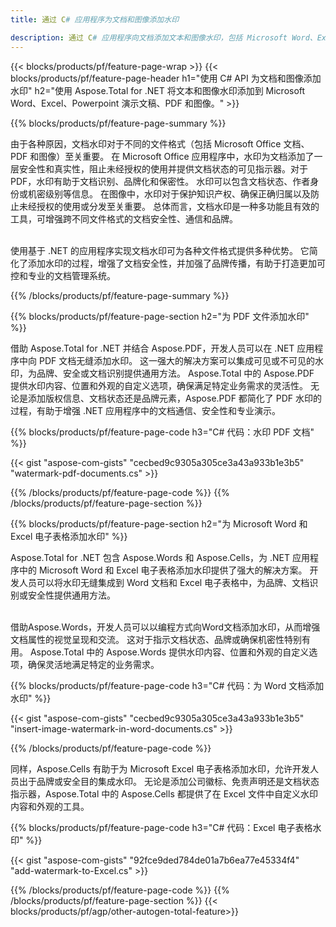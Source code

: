 ```yaml
---
title: 通过 C# 应用程序为文档和图像添加水印

description: 通过 C# 应用程序向文档添加文本和图像水印，包括 Microsoft Word、Excel、PowerPoint、PDF 和图像。 通过应用程序在线添加免费文本或图像水印。
---
```


{{< blocks/products/pf/feature-page-wrap >}}
{{< blocks/products/pf/feature-page-header h1="使用 C# API 为文档和图像添加水印" h2="使用 Aspose.Total for .NET 将文本和图像水印添加到 Microsoft Word、Excel、Powerpoint 演示文稿、PDF 和图像。" >}}

{{% blocks/products/pf/feature-page-summary %}}

由于各种原因，文档水印对于不同的文件格式（包括 Microsoft Office 文档、PDF 和图像）至关重要。 在 Microsoft Office 应用程序中，水印为文档添加了一层安全性和真实性，阻止未经授权的使用并提供文档状态的可见指示器。对于 PDF，水印有助于文档识别、品牌化和保密性。 水印可以包含文档状态、作者身份或机密级别等信息。 在图像中，水印对于保护知识产权、确保正确归属以及防止未经授权的使用或分发至关重要。 总体而言，文档水印是一种多功能且有效的工具，可增强跨不同文件格式的文档安全性、通信和品牌。
<br /><br />

使用基于 .NET 的应用程序实现文档水印可为各种文件格式提供多种优势。 它简化了添加水印的过程，增强了文档安全性，并加强了品牌传播，有助于打造更加可控和专业的文档管理系统。

{{% /blocks/products/pf/feature-page-summary  %}}


{{% blocks/products/pf/feature-page-section  h2="为 PDF 文件添加水印" %}}

借助 Aspose.Total for .NET 并结合 Aspose.PDF，开发人员可以在 .NET 应用程序中向 PDF 文档无缝添加水印。 这一强大的解决方案可以集成可见或不可见的水印，为品牌、安全或文档识别提供通用方法。 Aspose.Total 中的 Aspose.PDF 提供水印内容、位置和外观的自定义选项，确保满足特定业务需求的灵活性。 无论是添加版权信息、文档状态还是品牌元素，Aspose.PDF 都简化了 PDF 水印的过程，有助于增强 .NET 应用程序中的文档通信、安全性和专业演示。

{{% blocks/products/pf/feature-page-code h3="C# 代码：水印 PDF 文档" %}}

{{< gist "aspose-com-gists" "cecbed9c9305a305ce3a43a933b1e3b5" "watermark-pdf-documents.cs" >}}

{{% /blocks/products/pf/feature-page-code  %}}
{{% /blocks/products/pf/feature-page-section %}}

{{% blocks/products/pf/feature-page-section  h2="为 Microsoft Word 和 Excel 电子表格添加水印" %}}

Aspose.Total for .NET 包含 Aspose.Words 和 Aspose.Cells，为 .NET 应用程序中的 Microsoft Word 和 Excel 电子表格添加水印提供了强大的解决方案。 开发人员可以将水印无缝集成到 Word 文档和 Excel 电子表格中，为品牌、文档识别或安全性提供通用方法。<br /><br />

借助Aspose.Words，开发人员可以以编程方式向Word文档添加水印，从而增强文档属性的视觉呈现和交流。 这对于指示文档状态、品牌或确保机密性特别有用。 Aspose.Total 中的 Aspose.Words 提供水印内容、位置和外观的自定义选项，确保灵活地满足特定的业务需求。

{{% blocks/products/pf/feature-page-code h3="C# 代码：为 Word 文档添加水印" %}}

{{< gist "aspose-com-gists" "cecbed9c9305a305ce3a43a933b1e3b5" "insert-image-watermark-in-word-documents.cs" >}}

{{% /blocks/products/pf/feature-page-code  %}}

同样，Aspose.Cells 有助于为 Microsoft Excel 电子表格添加水印，允许开发人员出于品牌或安全目的集成水印。 无论是添加公司徽标、免责声明还是文档状态指示器，Aspose.Total 中的 Aspose.Cells 都提供了在 Excel 文件中自定义水印内容和外观的工具。

{{% blocks/products/pf/feature-page-code h3="C# 代码：Excel 电子表格水印" %}}

{{< gist "aspose-com-gists" "92fce9ded784de01a7b6ea77e45334f4" "add-watermark-to-Excel.cs" >}}

{{% /blocks/products/pf/feature-page-code  %}}
{{% /blocks/products/pf/feature-page-section %}}
{{< blocks/products/pf/agp/other-autogen-total-feature>}}